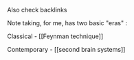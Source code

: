 Also check backlinks

Note taking, for me, has two basic "eras" : 

Classical - [[Feynman technique]] 

Contemporary - [[second brain systems]]